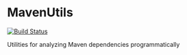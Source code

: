 # MavenUtils

[![Build Status](https://travis-ci.org/zhuchenwang/MavenUtils.svg?branch=master)](https://travis-ci.org/zhuchenwang/MavenUtils)

Utilities for analyzing Maven dependencies programmatically
